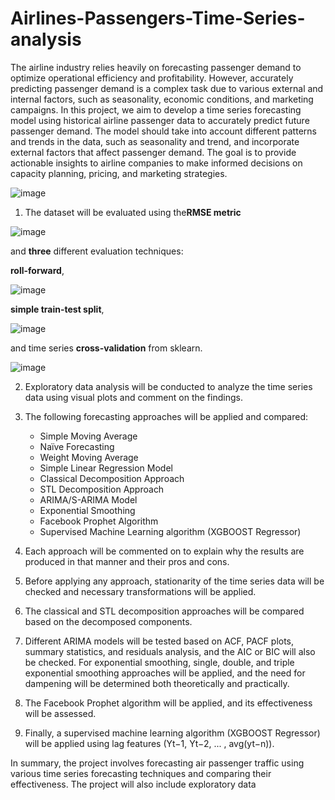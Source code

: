 # Airlines-Passengers-Time-Series-analysis

The airline industry relies heavily on forecasting passenger demand to optimize operational efficiency and profitability. However, accurately predicting passenger demand is a complex task due to various external and internal factors, such as seasonality, economic conditions, and marketing campaigns. In this project, we aim to develop a time series forecasting model using historical airline passenger data to accurately predict future passenger demand. The model should take into account different patterns and trends in the data, such as seasonality and trend, and incorporate external factors that affect passenger demand. The goal is to provide actionable insights to airline companies to make informed decisions on capacity planning, pricing, and marketing strategies.

![image](https://user-images.githubusercontent.com/43541909/233919681-d5617d2e-0bca-4ca4-a6de-a9abd1046948.png)


1. The dataset will be evaluated using the**RMSE metric** 


![image](https://user-images.githubusercontent.com/43541909/233920019-19c77893-6a44-4cb8-9d18-6cf7944d7018.png)


and **three** different evaluation techniques:

**roll-forward**,


![image](https://user-images.githubusercontent.com/43541909/233920373-dc886d32-5af5-4163-8652-b613d113f197.png)


**simple train-test split**,


![image](https://user-images.githubusercontent.com/43541909/233920199-25e36a12-f747-4449-bb78-5fc3598cbd21.png)


and time series **cross-validation** from sklearn.


![image](https://user-images.githubusercontent.com/43541909/233920288-c70cc4e9-5ec1-40ec-b5cc-434cd901b2fb.png)


2. Exploratory data analysis will be conducted to analyze the time series data using visual plots and comment on the findings.

3. The following forecasting approaches will be applied and compared:
    * Simple Moving Average
    * Naïve Forecasting
    * Weight Moving Average
    * Simple Linear Regression Model
    * Classical Decomposition Approach
    * STL Decomposition Approach
    * ARIMA/S-ARIMA Model
    * Exponential Smoothing
    * Facebook Prophet Algorithm
    * Supervised Machine Learning algorithm (XGBOOST Regressor)
    
4. Each approach will be commented on to explain why the results are produced in that manner and their pros and cons.

5. Before applying any approach, stationarity of the time series data will be checked and necessary transformations will be applied.

6. The classical and STL decomposition approaches will be compared based on the decomposed components.

7. Different ARIMA models will be tested based on ACF, PACF plots, summary statistics, and residuals analysis, and the AIC or BIC will also be checked.
For exponential smoothing, single, double, and triple exponential smoothing approaches will be applied, and the need for dampening will be determined both theoretically and practically.

8. The Facebook Prophet algorithm will be applied, and its effectiveness will be assessed.

9. Finally, a supervised machine learning algorithm (XGBOOST Regressor) will be applied using lag features (Yt−1, Yt−2, ... , avg(yt−n)).

In summary, the project involves forecasting air passenger traffic using various time series forecasting techniques and comparing their effectiveness. The project will also include exploratory data 
